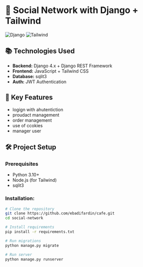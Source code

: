 # 🚀 Social Network with Django + Tailwind

![Django](https://img.shields.io/badge/Django-092E20?style=for-the-badge&logo=django&logoColor=green)
![Tailwind](https://img.shields.io/badge/Tailwind_CSS-38B2AC?style=for-the-badge&logo=tailwind-css&logoColor=white)

## 📚 Technologies Used
- **Backend:** Django 4.x + Django REST Framework
- **Frontend:** JavaScript + Tailwind CSS
- **Database:** sqlit3
- **Auth:** JWT Authentication

## 🌟 Key Features
- logign with ahutentiction 
- proudact management
- order management 
- use of ccokies
- manager user 

## 🛠️ Project Setup

### Prerequisites
- Python 3.10+
- Node.js (for Tailwind)
- sqlit3

### Installation:
```bash
# Clone the repository
git clone https://github.com/ebadifardin/cafe.git
cd social-network

# Install requirements
pip install -r requirements.txt

# Run migrations
python manage.py migrate

# Run server
python manage.py runserver
